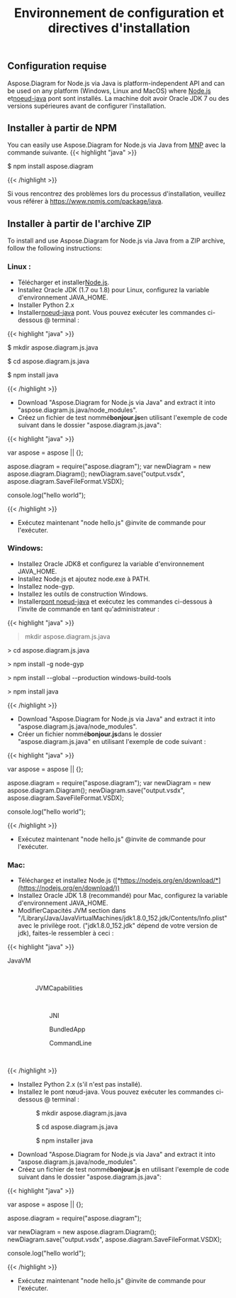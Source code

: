 ﻿---
title: Environnement de configuration et directives d'installation
type: docs
weight: 20
url: /fr/java/setup-environment-and-installation-guidelines/
description: Visio Diagram Node.js via Java is platform-independent API and can be used on any platform (Windows, Linux and MacOS) where Node.js and node-java bridge are installed. It can be installed from NPM and ZIP archive.
---
## **Configuration requise**
Aspose.Diagram for Node.js via Java is platform-independent API and can be used on any platform (Windows, Linux and MacOS) where [Node.js](https://nodejs.org/en/download/) et[noeud-java](https://github.com/joeferner/node-java) pont sont installés. La machine doit avoir Oracle JDK 7 ou des versions supérieures avant de configurer l'installation.
## **Installer à partir de NPM**
You can easily use Aspose.Diagram for Node.js via Java from [MNP](https://www.npmjs.com/package/aspose.diagram) avec la commande suivante.
{{< highlight "java" >}}

 $ npm install aspose.diagram

{{< /highlight >}}

Si vous rencontrez des problèmes lors du processus d'installation, veuillez vous référer à https://www.npmjs.com/package/java.

## **Installer à partir de l'archive ZIP**
To install and use Aspose.Diagram for Node.js via Java from a ZIP archive, follow the following instructions:
### **Linux :**
-  Télécharger et installer[Node.js](https://nodejs.org/en/download/).
- Installez Oracle JDK (1.7 ou 1.8) pour Linux, configurez la variable d'environnement JAVA_HOME.
- Installer Python 2.x
-  Installer[noeud-java](https://github.com/joeferner/node-java) pont. Vous pouvez exécuter les commandes ci-dessous @ terminal :



{{< highlight "java" >}}

 $ mkdir aspose.diagram.js.java

$ cd aspose.diagram.js.java

$ npm install java

{{< /highlight >}}



- Download "Aspose.Diagram for Node.js via Java" and extract it into "aspose.diagram.js.java/node_modules".
- Créez un fichier de test nommé**bonjour.js**en utilisant l'exemple de code suivant dans le dossier "aspose.diagram.js.java":

{{< highlight "java" >}}

 var aspose = aspose || {};

aspose.diagram = require("aspose.diagram");
var newDiagram = new aspose.diagram.Diagram();
newDiagram.save("output.vsdx", aspose.diagram.SaveFileFormat.VSDX);

console.log("hello world");

{{< /highlight >}}

- Exécutez maintenant "node hello.js" @invite de commande pour l'exécuter.
### **Windows:**
- Installez Oracle JDK8 et configurez la variable d'environnement JAVA_HOME.
- Installez Node.js et ajoutez node.exe à PATH.
- Installez node-gyp.
- Installez les outils de construction Windows.
-  Installer[pont noeud-java](https://www.npmjs.com/package/java) et exécutez les commandes ci-dessous à l'invite de commande en tant qu'administrateur :



{{< highlight "java" >}}

 > mkdir aspose.diagram.js.java

\> cd aspose.diagram.js.java

\> npm install -g node-gyp

\> npm install --global --production windows-build-tools

\> npm install java

{{< /highlight >}}

- Download "Aspose.Diagram for Node.js via Java" and extract it into "aspose.diagram.js.java/node_modules".
-  Créer un fichier nommé**bonjour.js**dans le dossier "aspose.diagram.js.java" en utilisant l'exemple de code suivant :

{{< highlight "java" >}}

 var aspose = aspose || {};

aspose.diagram = require("aspose.diagram");
var newDiagram = new aspose.diagram.Diagram();
newDiagram.save("output.vsdx", aspose.diagram.SaveFileFormat.VSDX);

console.log("hello world");

{{< /highlight >}}

- Exécutez maintenant "node hello.js" @invite de commande pour l'exécuter.
### **Mac:**
- Téléchargez et installez Node.js ([*https://nodejs.org/en/download/*](https://nodejs.org/en/download/))
- Installez Oracle JDK 1.8 (recommandé) pour Mac, configurez la variable d'environnement JAVA_HOME.
-  Modifier<key>Capacités JVM</key> section dans "/Library/Java/JavaVirtualMachines/jdk1.8.0_152.jdk/Contents/Info.plist" avec le privilège root. ("jdk1.8.0_152.jdk" dépend de votre version de jdk), faites-le ressembler à ceci :



{{< highlight "java" >}}

 <key>JavaVM</key>

        <dict>

                <key>JVMCapabilities</key>

                <array>

                        <string>JNI</string>

                        <string>BundledApp</string>

                        <string>CommandLine</string>

                </array>

{{< /highlight >}}



- Installez Python 2.x (s'il n'est pas installé).
- Installez le pont nœud-java. Vous pouvez exécuter les commandes ci-dessous @ terminal :

`         `$ mkdir aspose.diagram.js.java

`         `$ cd aspose.diagram.js.java

`         `$ npm installer java

- Download "Aspose.Diagram for Node.js via Java" and extract it into "aspose.diagram.js.java/node_modules".
-  Créez un fichier de test nommé**bonjour.js** en utilisant l'exemple de code suivant dans le dossier "aspose.diagram.js.java":



{{< highlight "java" >}}

 var aspose = aspose || {};

aspose.diagram = require("aspose.diagram");

var newDiagram = new aspose.diagram.Diagram();
newDiagram.save("output.vsdx", aspose.diagram.SaveFileFormat.VSDX);

console.log("hello world");

{{< /highlight >}}

- Exécutez maintenant "node hello.js" @invite de commande pour l'exécuter.
